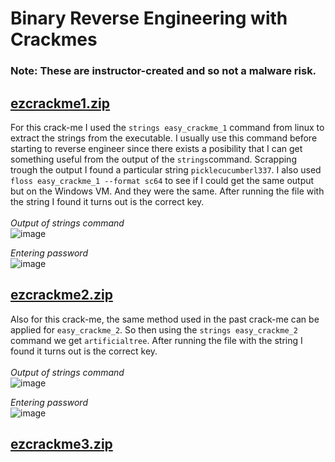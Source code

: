 # Binary Reverse Engineering with Crackmes
### Note: These are instructor-created and so not a malware risk.   

## [ezcrackme1.zip](https://github.com/tolvumadur/Reverse-Engineering-Class/blob/main/Spring23/Samples/binaries/ezcrackme1.zip)
For this crack-me I used the `strings easy_crackme_1` command from linux to extract the strings from the executable. I usually use this command before starting to reverse engineer since there exists a posibility that I can get something useful from the output of the `strings`command. Scrapping trough the output I found a particular string `picklecucumberl337`. I also used `floss easy_crackme_1 --format sc64` to see if I could get the same output but on the Windows VM. And they were the same. After running the file with the string I found it turns out is the correct key.   
<br>
*Output of strings command*   
![image](https://github.com/horaciog1/CS479-Reverse-Engineering/assets/111658514/a1f3132e-d728-4404-be1d-9b00379f6137)     


*Entering password*   
![image](https://github.com/horaciog1/CS479-Reverse-Engineering/assets/111658514/fe238053-ae65-414e-83e4-c9b0de11a83b)   
  
## [ezcrackme2.zip](https://github.com/tolvumadur/Reverse-Engineering-Class/blob/main/Spring23/Samples/binaries/ezcrackme2.zip)
Also for this crack-me, the same method used in the past crack-me can be applied for `easy_crackme_2`. So then using the `strings easy_crackme_2` command we get `artificialtree`.
After running the file with the string I found it turns out is the correct key.   
<br>
*Output of strings command*   
![image](https://github.com/horaciog1/CS479-Reverse-Engineering/assets/111658514/7de75813-3c5e-45ea-a4e3-4d220db4323a)   


*Entering password*   
![image](https://github.com/horaciog1/CS479-Reverse-Engineering/assets/111658514/478f4bff-0ee0-40ed-8a5f-ceedbe283ec7)


## [ezcrackme3.zip ](https://github.com/tolvumadur/Reverse-Engineering-Class/blob/main/Spring23/Samples/binaries/ezcrackme3.zip)
